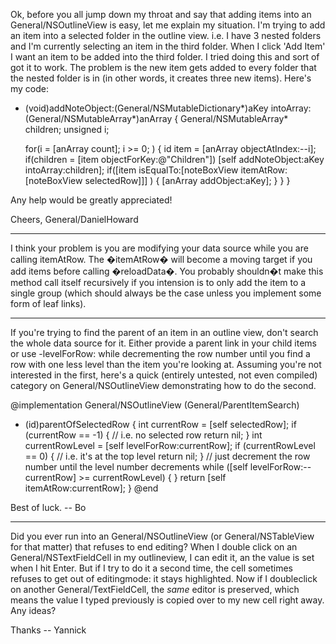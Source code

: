 Ok, before you all jump down my throat and say that adding items into an General/NSOutlineView is easy, let me explain my situation.  I'm trying to add an item into a selected folder in the outline view.  i.e. I have 3 nested folders and I'm currently selecting an item in the third folder.  When I click 'Add Item' I want an item to be added into the third folder.  I tried doing this and sort of got it to work.  The problem is the new item gets added to every folder that the nested folder is in (in other words, it creates three new items).  Here's my code:

    
- (void)addNoteObject:(General/NSMutableDictionary*)aKey intoArray:(General/NSMutableArray*)anArray {
    General/NSMutableArray* children;
    unsigned i;
    
    for(i = [anArray count]; i >= 0; )
    {
       id item = [anArray objectAtIndex:--i];
       if(children = [item objectForKey:@"Children"])
            [self addNoteObject:aKey intoArray:children];
       if([item isEqualTo:[noteBoxView itemAtRow:[noteBoxView selectedRow]]] ) {
            [anArray addObject:aKey];
        }
    }
}


Any help would be greatly appreciated!

Cheers, General/DanielHoward

----

I think your problem is you are modifying your data source while you are calling itemAtRow. The �itemAtRow� will become a moving target if you add items before calling �reloadData�. You probably shouldn�t make this method call itself recursively if you intension is to only add the item to a single group (which should always be the case unless you implement some form of leaf links). 

----

If you're trying to find the parent of an item in an outline view, don't search the whole data source for it.  Either provide a parent link in your child items  or use -levelForRow: while decrementing the row number until you find a row with one less level than the item you're looking at.  Assuming you're not interested in the first, here's a quick (entirely untested, not even compiled) category on General/NSOutlineView demonstrating how to do the second.
    
@implementation General/NSOutlineView (General/ParentItemSearch)
- (id)parentOfSelectedRow
{
	int currentRow = [self selectedRow];
	if (currentRow == -1) { // i.e. no selected row
		return nil;
	}
	int currentRowLevel = [self levelForRow:currentRow];
	if (currentRowLevel == 0) {
		// i.e. it's at the top level
		return nil;
	}
	// just decrement the row number until the level number decrements
	while ([self levelForRow:--currentRow] >= currentRowLevel) { }
	return [self itemAtRow:currentRow];
}
@end

Best of luck.  -- Bo

----
Did you ever run into an General/NSOutlineView (or General/NSTableView for that matter) that refuses to end editing? When I double click on an General/NSTextFieldCell in my outlineview, I can edit it, an the value is set when I hit Enter. But if I try to do it a second time, the cell sometimes refuses to get out of editingmode: it stays highlighted. Now if I doubleclick on another General/TextFieldCell, the *same* editor is preserved, which means the value I typed previously is copied over to my new cell right away.
Any ideas?

Thanks -- Yannick